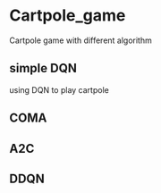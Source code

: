 # Cartpole_game
Cartpole game with different algorithm

## simple DQN
using DQN to play cartpole

## COMA

## A2C

## DDQN

